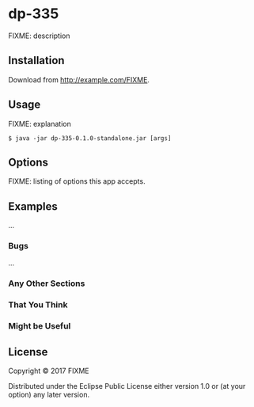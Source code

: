 # dp-335

FIXME: description

## Installation

Download from http://example.com/FIXME.

## Usage

FIXME: explanation

    $ java -jar dp-335-0.1.0-standalone.jar [args]

## Options

FIXME: listing of options this app accepts.

## Examples

...

### Bugs

...

### Any Other Sections
### That You Think
### Might be Useful

## License

Copyright © 2017 FIXME

Distributed under the Eclipse Public License either version 1.0 or (at
your option) any later version.
